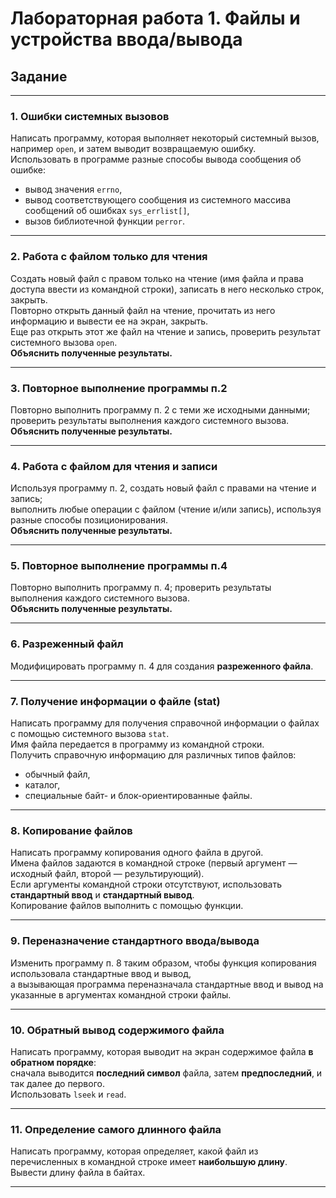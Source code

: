 # Лабораторная работа 1. Файлы и устройства ввода/вывода

## Задание

---

### 1. Ошибки системных вызовов

Написать программу, которая выполняет некоторый системный вызов, например `open`, и затем выводит возвращаемую ошибку.  
Использовать в программе разные способы вывода сообщения об ошибке:
- вывод значения `errno`,
- вывод соответствующего сообщения из системного массива сообщений об ошибках `sys_errlist[]`,
- вызов библиотечной функции `perror`.

---

### 2. Работа с файлом только для чтения

Создать новый файл с правом только на чтение (имя файла и права доступа ввести из командной строки), записать в него несколько строк, закрыть.  
Повторно открыть данный файл на чтение, прочитать из него информацию и вывести ее на экран, закрыть.  
Еще раз открыть этот же файл на чтение и запись, проверить результат системного вызова `open`.  
**Объяснить полученные результаты.**

---

### 3. Повторное выполнение программы п.2

Повторно выполнить программу п. 2 с теми же исходными данными; проверить результаты выполнения каждого системного вызова.  
**Объяснить полученные результаты.**

---

### 4. Работа с файлом для чтения и записи

Используя программу п. 2, создать новый файл с правами на чтение и запись;  
выполнить любые операции с файлом (чтение и/или запись), используя разные способы позиционирования.  
**Объяснить полученные результаты.**

---

### 5. Повторное выполнение программы п.4

Повторно выполнить программу п. 4; проверить результаты выполнения каждого системного вызова.  
**Объяснить полученные результаты.**

---

### 6. Разреженный файл

Модифицировать программу п. 4 для создания **разреженного файла**.

---

### 7. Получение информации о файле (stat)

Написать программу для получения справочной информации о файлах с помощью системного вызова `stat`.  
Имя файла передается в программу из командной строки.  
Получить справочную информацию для различных типов файлов:
- обычный файл,
- каталог,
- специальные байт- и блок-ориентированные файлы.

---

### 8. Копирование файлов

Написать программу копирования одного файла в другой.  
Имена файлов задаются в командной строке (первый аргумент — исходный файл, второй — результирующий).  
Если аргументы командной строки отсутствуют, использовать **стандартный ввод** и **стандартный вывод**.  
Копирование файлов выполнить с помощью функции.

---

### 9. Переназначение стандартного ввода/вывода

Изменить программу п. 8 таким образом, чтобы функция копирования использовала стандартные ввод и вывод,  
а вызывающая программа переназначала стандартные ввод и вывод на указанные в аргументах командной строки файлы.

---

### 10. Обратный вывод содержимого файла

Написать программу, которая выводит на экран содержимое файла **в обратном порядке**:  
сначала выводится **последний символ** файла, затем **предпоследний**, и так далее до первого.  
Использовать `lseek` и `read`.

---

### 11. Определение самого длинного файла

Написать программу, которая определяет, какой файл из перечисленных в командной строке имеет **наибольшую длину**.  
Вывести длину файла в байтах.

---
